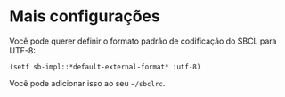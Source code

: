 # Mais configurações

Você pode querer definir o formato padrão de codificação do SBCL para UTF-8:

	(setf sb-impl::*default-external-format* :utf-8)
	
Você pode adicionar isso ao seu `~/sbclrc`.
